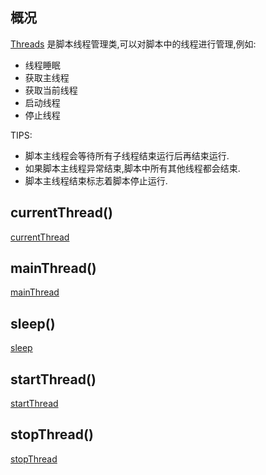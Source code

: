 ## 概况

[Threads](/API/Thread/Threads/README.md) 是脚本线程管理类,可以对脚本中的线程进行管理,例如:

+ 线程睡眠
+ 获取主线程
+ 获取当前线程
+ 启动线程
+ 停止线程

TIPS:

+ 脚本主线程会等待所有子线程结束运行后再结束运行.
+ 如果脚本主线程异常结束,脚本中所有其他线程都会结束.
+ 脚本主线程结束标志着脚本停止运行.

## currentThread()

[currentThread](currentThread.md ':include')

## mainThread()

[mainThread](mainThread.md ':include')

## sleep()

[sleep](sleep.md ':include')

## startThread()

[startThread](startThread.md ':include')

## stopThread()

[stopThread](stopThread.md ':include')
